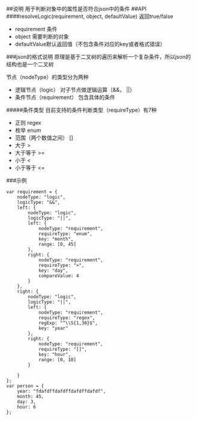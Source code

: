 ##说明
用于判断对象中的属性是否符合json中的条件
##API
####resolveLogic(requirement, object, defaultValue)
返回true/false
- requirement 条件
- object 需要判断的对象
- defaultValue默认返回值（不包含条件对应的key或者格式错误）

###json的格式说明
原理是基于二叉树的遍历来解析一个复杂条件，所以json的结构也是一个二叉树

节点（nodeType）的类型分为两种
- 逻辑节点（logic）
对子节点做逻辑运算（&&， ||）
- 条件节点（requirement）
包含具体的条件

#####条件类型
目前支持的条件判断类型（requireType）有7种
- 正则 regex
- 枚举 enum
- 范围（两个数值之间） []
- 大于 >
- 大于等于 >=
- 小于 <
- 小于等于 <=

###示例
```
var requirement = {
    nodeType: "logic",
    logicType: "&&",
    left: {
        nodeType: "logic",
        logicType: "||",
        left: {
            nodeType: "requirement",
            requireType: "enum",
            key: "month",
            range: [0, 45]
        },
        right: {
            nodeType: "requirement",
            requireType: ">",
            key: "day",
            compareValue: 4
        }
    },
    right: {
        nodeType: "logic",
        logicType: "||",
        left: {
            nodeType: "requirement",
            requireType: "regex",
            regExp: "^\\S{1,30}$",
            key: "year"
        },
        right: {
            nodeType: "requirement",
            requireType: "[]",
            key: "hour",
            range: [0, 10]
        }

    }
};
var person = {
    year: "fdafdffdafdffdafdffdafdf",
    month: 45,
    day: 3,
    hour: 6
};
```
